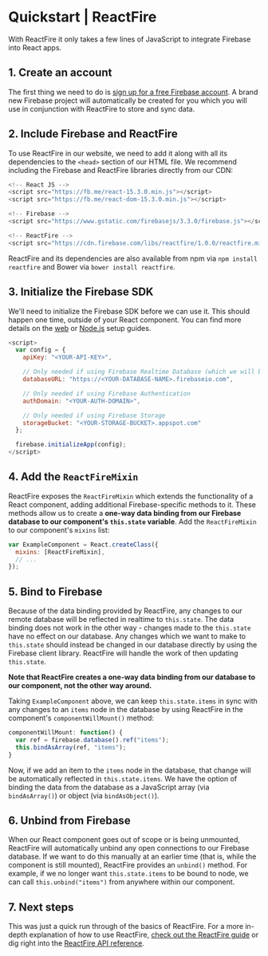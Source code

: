 # Quickstart | ReactFire

With ReactFire it only takes a few lines of JavaScript to integrate Firebase into React apps.


## 1. Create an account

The first thing we need to do is [sign up for a free Firebase account](https://firebase.google.com/).
A brand new Firebase project will automatically be created for you which you will use in conjunction
with ReactFire to store and sync data.


## 2. Include Firebase and ReactFire

To use ReactFire in our website, we need to add it along with all its dependencies to the `<head>`
section of our HTML file. We recommend including the Firebase and ReactFire libraries directly from
our CDN:


```js
<!-- React JS -->
<script src="https://fb.me/react-15.3.0.min.js"></script>
<script src="https://fb.me/react-dom-15.3.0.min.js"></script>

<!-- Firebase -->
<script src="https://www.gstatic.com/firebasejs/3.3.0/firebase.js"></script>

<!-- ReactFire -->
<script src="https://cdn.firebase.com/libs/reactfire/1.0.0/reactfire.min.js"></script>
```

ReactFire and its dependencies are also available from npm via `npm install reactfire` and Bower
via `bower install reactfire`.


## 3. Initialize the Firebase SDK

We'll need to initialize the Firebase SDK before we can use it. This should happen one time, outside
of your React component. You can find more details on the [web](https://firebase.google.com/docs/web/setup)
or [Node.js](https://firebase.google.com/docs/server/setup) setup guides.

```js
<script>
  var config = {
    apiKey: "<YOUR-API-KEY>",

    // Only needed if using Firebase Realtime Database (which we will be in this example)
    databaseURL: "https://<YOUR-DATABASE-NAME>.firebaseio.com",

    // Only needed if using Firebase Authentication
    authDomain: "<YOUR-AUTH-DOMAIN>",

    // Only needed if using Firebase Storage
    storageBucket: "<YOUR-STORAGE-BUCKET>.appspot.com"
  };

  firebase.initializeApp(config);
</script>
```


## 4. Add the `ReactFireMixin`

ReactFire exposes the `ReactFireMixin` which extends the functionality of a React component, adding
additional Firebase-specific methods to it. These methods allow us to create a **one-way data
binding from our Firebase database to our component's `this.state` variable**. Add the
`ReactFireMixin` to our component's `mixins` list:

```js
var ExampleComponent = React.createClass({
  mixins: [ReactFireMixin],
  // ...
});
```

## 5. Bind to Firebase

Because of the data binding provided by ReactFire, any changes to our remote database will be
reflected in realtime to `this.state`. The data binding does not work in the other way - changes
made to the `this.state` have no effect on our database. Any changes which we want to make to
`this.state` should instead be changed in our database directly by using the Firebase client
library. ReactFire will handle the work of then updating `this.state`.

**Note that ReactFire creates a one-way data binding from our database to our component, not the
other way around.**

Taking `ExampleComponent` above, we can keep `this.state.items` in sync with any changes to an
`items` node in the database by using ReactFire in the component's `componentWillMount()` method:

```js
componentWillMount: function() {
  var ref = firebase.database().ref("items");
  this.bindAsArray(ref, "items");
}
```

Now, if we add an item to the `items` node in the database, that change will be automatically
reflected in `this.state.items`. We have the option of binding the data from the database as a
JavaScript array (via `bindAsArray()`) or object (via `bindAsObject()`).


## 6. Unbind from Firebase

When our React component goes out of scope or is being unmounted, ReactFire will automatically
unbind any open connections to our Firebase database. If we want to do this manually at an earlier
time (that is, while the component is still mounted), ReactFire provides an `unbind()` method. For
example, if we no longer want `this.state.items` to be bound to node, we can call
`this.unbind("items")` from anywhere within our component.


## 7. Next steps

This was just a quick run through of the basics of ReactFire. For a more in-depth explanation of how
to use ReactFire, [check out the ReactFire guide](guide.md) or dig right into the
[ReactFire API reference](reference.md).
